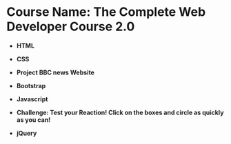 # Course Name: The Complete Web Developer Course 2.0

- **HTML**

- **CSS**

- **Project BBC news Website**

- **Bootstrap**

- **Javascript**

- **Challenge: Test your Reaction! Click on the boxes and circle as quickly as you can!**	

- **jQuery**
